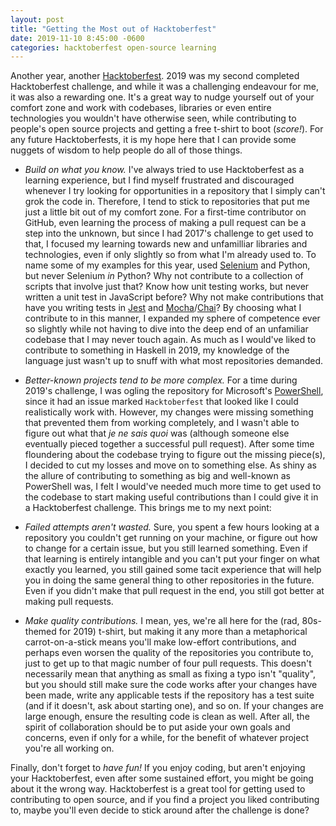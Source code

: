 ```yaml
---
layout: post
title: "Getting the Most out of Hacktoberfest"
date: 2019-11-10 8:45:00 -0600
categories: hacktoberfest open-source learning
---
```

Another year, another [Hacktoberfest][hacktoberfest]. 2019 was my second completed Hacktoberfest challenge, and while it was a challenging endeavour for me, it was also a rewarding one. It's a great way to nudge yourself out of your comfort zone and work with codebases, libraries or even entire technologies you wouldn't have otherwise seen, while contributing to people's open source projects and getting a free t-shirt to boot (*score!*). For any future Hacktoberfests, it is my hope here that I can provide some nuggets of wisdom to help people do all of those things.

* *Build on what you know.* I've always tried to use Hacktoberfest as a learning experience, but I find myself frustrated and discouraged whenever I try looking for opportunities in a repository that I simply can't grok the code in. Therefore, I tend to stick to repositories that put me just a little bit out of my comfort zone. For a first-time contributor on GitHub, even learning the process of making a pull request can be a step into the unknown, but since I had 2017's challenge to get used to that, I focused my learning towards new and unfamilliar libraries and technologies, even if only slightly so from what I'm already used to. To name some of my examples for this year, used [Selenium][selenium] and Python, but never Selenium *in* Python? Why not contribute to a collection of scripts that involve just that? Know how unit testing works, but never written a unit test in JavaScript before? Why not make contributions that have you writing tests in [Jest][jest] and [Mocha][mocha]/[Chai][chai]? By choosing what I contribute to in this manner, I expanded my sphere of competence ever so slightly while not having to dive into the deep end of an unfamiliar codebase that I may never touch again. As much as I would've liked to contribute to something in Haskell in 2019, my knowledge of the language just wasn't up to snuff with what most repositories demanded.

* *Better-known projects tend to be more complex.* For a time during 2019's challenge, I was ogling the repository for Microsoft's [PowerShell][powershell-github], since it had an issue marked `Hacktoberfest` that looked like I could realistically work with. However, my changes were missing something that prevented them from working completely, and I wasn't able to figure out what that *je ne sais quoi* was (although someone else eventually pieced together a successful pull request). After some time floundering about the codebase trying to figure out the missing piece(s), I decided to cut my losses and move on to something else. As shiny as the allure of contributing to something as big and well-known as PowerShell was, I felt I would've needed much more time to get used to the codebase to start making useful contributions than I could give it in a Hacktoberfest challenge. This brings me to my next point:

* *Failed attempts aren't wasted.* Sure, you spent a few hours looking at a repository you couldn't get running on your machine, or figure out how to change for a certain issue, but you still learned something. Even if that learning is entirely intangible and you can't put your finger on what exactly you learned, you still gained some tacit experience that will help you in doing the same general thing to other repositories in the future. Even if you didn't make that pull request in the end, you still got better at making pull requests.

* *Make quality contributions.* I mean, yes, we're all here for the (rad, 80s-themed for 2019) t-shirt, but making it any more than a metaphorical carrot-on-a-stick means you'll make low-effort contributions, and perhaps even worsen the quality of the repositories you contribute to, just to get up to that magic number of four pull requests. This doesn't necessarily mean that anything as small as fixing a typo isn't "quality", but you should still make sure the code works after your changes have been made, write any applicable tests if the repository has a test suite (and if it doesn't, ask about starting one), and so on. If your changes are large enough, ensure the resulting code is clean as well. After all, the spirit of collaboration should be to put aside your own goals and concerns, even if only for a while, for the benefit of whatever project you're all working on.

Finally, don't forget to *have fun!* If you enjoy coding, but aren't enjoying your Hacktoberfest, even after some sustained effort, you might be going about it the wrong way. Hacktoberfest is a great tool for getting used to contributing to open source, and if you find a project you liked contributing to, maybe you'll even decide to stick around after the challenge is done?

[hacktoberfest]: https://hacktoberfest.digitalocean.com/
[selenium]: https://www.seleniumhq.org/
[jest]: https://jestjs.io/
[mocha]: https://mochajs.org/
[chai]: https://www.chaijs.com/
[powershell-github]: https://github.com/PowerShell/PowerShell